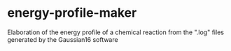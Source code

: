 # energy-profile-maker
Elaboration of the energy profile of a chemical reaction from the ".log" files generated by the Gaussian16 software
